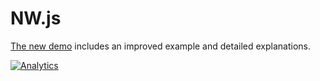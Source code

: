 # NW.js

[The new demo](https://docs.sheetjs.com/docs/getting-started/demos/desktop#nwjs)
includes an improved example and detailed explanations.

[![Analytics](https://ga-beacon.appspot.com/UA-36810333-1/SheetJS/js-xlsx?pixel)](https://github.com/SheetJS/js-xlsx)
